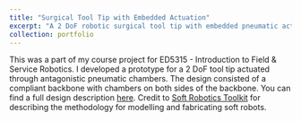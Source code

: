 ```yaml
---
title: "Surgical Tool Tip with Embedded Actuation"
excerpt: "A 2 DoF robotic surgical tool tip with embedded pneumatic actuation<br/><img src='/images/FSR.png'>"
collection: portfolio
---
```


This was a part of my course project for ED5315 - Introduction to Field & Service Robotics. I developed a prototype for a 2 DoF tool tip actuated through antagonistic pneumatic chambers. The design consisted of a compliant backbone with chambers on both sides of the backbone. You can find a full design description [here](https://adarshsomayaji.github.io/files/fsr_project.pdf). Credit to [Soft Robotics Toolkit](https://softroboticstoolkit.com/) for describing the methodology for modelling and fabricating soft robots.  
